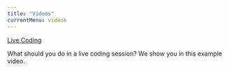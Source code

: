 ```yaml
---
title: "Videos"
currentMenu: videos
---
```


[Live Coding](live-coding/README.html)

What should you do in a live coding session? We show you in this example video.
